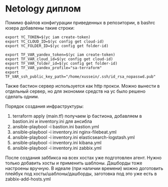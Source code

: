 # Netology диплом
Помимо файлов конфигурации приведенных в репозитории, в bashrc юзера добавлены такие строки:
```
export YC_TOKEN=$(yc iam create-token)
export YC_CLOUD_ID=$(yc config get cloud-id)
export YC_FOLDER_ID=$(yc config get folder-id)

export TF_VAR_yandex_token=$(yc iam create-token)
export TF_VAR_cloud_id=$(yc config get cloud-id)
export TF_VAR_folder_id=$(yc config get folder-id)
export TF_VAR_yandex_profile="sa-terraform"
export TF_VAR_ssh_public_key_path="/home/xussein/.ssh/id_rsa_nopasswd.pub"
```
Также бастион сервер используется как http прокси. Можно вынести в отдельный сервер, но для экономии средств на yc было решено сделать одним.

Порядок создания инфраструктуры:
1. terraform apply (main.tf)
получаем ip бастиона, добавляем в bastion.ini и inventory.ini для ансибла
2. ansible-playbool -i bastion.ini bastion.yml
3. ansible-playbool -i inventory.ini nginx-filebeat.yml
4. ansible-playbool -i inventory.ini elasticsearch-logstash.yml
5. ansible-playbool -i inventory.ini kibana.yml
6. ansible-playbool -i inventory.ini zabbix.yml

После создания заббикса на всех хостах уже подготовлен агент. Нужно только добавить хосты и применить шаблоны. Дашборды тоже настроены вручную. 
В идеале (при наличии времени) можно доготовить плейбук под хосты/шаблоны/дашборды, заготовка под это уже есть в zabbix-add-hosts.yml